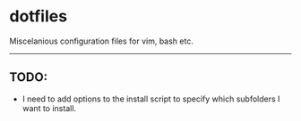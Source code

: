 dotfiles
========

Miscelanious configuration files for vim, bash etc.

-----

## TODO:
* I need to add options to the install script to specify which subfolders I want to install. 
